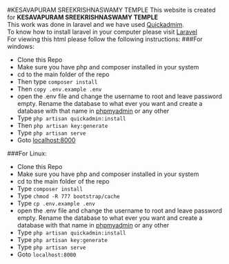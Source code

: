 #KESAVAPURAM SREEKRISHNASWAMY TEMPLE
This website is created for **KESAVAPURAM SREEKRISHNASWAMY TEMPLE**<br>
This work was done in laravel and we have used [Quickadmim](http://packagist.org/packages/laraveldaily/quickadmin).
<br>To know how to install laravel in your computer please visit [Laravel](https://laravel.com/docs/5.3)</a><br>
For viewing this html please follow the following instructions:
###For windows:
- Clone this Repo
- Make sure you have php and composer installed in your system
- cd to the main folder of the repo
- Then type `composer install`
- Then `copy .env.example .env`
- open the .env file and change the username to root and leave password empty. Rename the database to what ever you want and create a database with that name in [phpmyadmin](http://localhost/phpmyadmin/) or any other
- Type `php artisan quickadmin:install`
- Then `php artisan key:generate`
- Type `php artisan serve`
- Goto [localhost:8000](http://localhost:8000/)

###For Linux:
- Clone this Repo
- Make sure you have php and composer installed in your system
- cd to the main folder of the repo
- Type `composer install`
- Type `chmod -R 777 bootstrap/cache`
- Type `cp .env.example .env`
- open the .env file and change the username to root and leave password empty. Rename the database to what ever you want and create a database with that name in [phpmyadmin](http://localhost/phpmyadmin/) or any other
- Type `php artisan quickadmin:install`
- Type `php artisan key:generate`
- Type `php artisan serve`
- Goto `localhost:8000`
